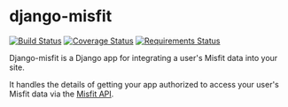 django-misfit
===============
[![Build Status](https://travis-ci.org/orcasgit/django-misfit.svg?branch=master)](https://travis-ci.org/orcasgit/django-misfit) [![Coverage Status](https://coveralls.io/repos/orcasgit/django-misfit/badge.png)](https://coveralls.io/r/orcasgit/django-misfit) [![Requirements Status](https://requires.io/github/orcasgit/django-misfit/requirements.png?branch=master)](https://requires.io/github/orcasgit/django-misfit/requirements/?branch=master)

Django-misfit is a Django app for integrating a user's Misfit data into your
site.

It handles the details of getting your app authorized to access your user's
Misfit data via the [Misfit API](https://build.misfit.com/docs/).
